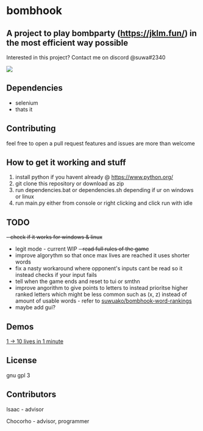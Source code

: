 # bombhook
## A project to play bombparty (https://jklm.fun/) in the most efficient way possible

Interested in this project? Contact me on discord @suwa#2340

<img src="https://cdn.discordapp.com/attachments/879261281473937451/996136411742871572/demo.gif">

## Dependencies

 - selenium 
 - thats it

## Contributing

feel free to open a pull request features and issues are more than welcome

## How to get it working and stuff

1. install python if you havent already @ https://www.python.org/ 
2. git clone this repository or download as zip 
3. run dependencies.bat or dependencies.sh depending if ur on windows or linux
4. run main.py either from console or right clicking and click run with idle

## TODO
~~- check if it works for windows & linux~~
- legit mode - current WIP
~~- read full rules of the game~~
- improve algorythm so that once max lives are reached it uses shorter words 
- fix a nasty workaround where opponent's inputs cant be read so it instead checks if your input fails 
- tell when the game ends and reset to tui or smthn
- improve angorithm to give points to letters to instead prioritse higher ranked letters which might be less common such as (x, z) instead of amount of usable words - refer to <a href="https://github.com/suwuako/bombhook-word-rankings"> suwuako/bombhook-word-rankings </a>
- maybe add gui?

## Demos

<a href="https://www.youtube.com/watch?v=9OiR680KXfU">1 -> 10 lives in 1 minute<a>

## License

gnu gpl 3 

## Contributors

Isaac - advisor

Chocorho - advisor, programmer
